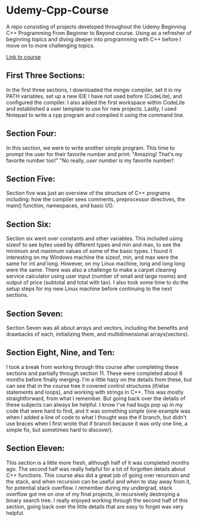 # Udemy-Cpp-Course
A repo consisting of projects developed throughout the Udemy Beginning C++ Programming From Beginner to Beyond course.
Using as a refresher of beginning topics and diving deeper into programming with C++ before I move on to more challenging topics.

[Link to course](https://www.udemy.com/share/101Wd4AEYdcVlSR3kH/)

## First Three Sections:

In the first three sections, I downloaded the mingw compiler, set it in my PATH variables, set up a new IDE I have not used before (CodeLite), and configured the compiler. I also added the first workspace within CodeLite and established a user template to use for new projects. Lastly, I used Notepad to write a cpp program and compiled it using the command line.

## Section Four:

In this section, we were to write another simple program. This time to prompt the user for their favorite number and print:
"Amazing! That's my favorite number too!"
"No really, *user number* is my favorite number!:

## Section Five:

Section five was just an overview of the structure of C++ programs including: how the compiler sees comments, preprocessor directives, the main() function, namespaces, and basic I/O.

## Section Six:

Section six went over constants and other variables. This included using sizeof to see bytes used by different types and min and max, to see the minimum and maximum values of some of the basic types. I found it interesting on my Windows machine the sizeof, min, and max were the same for int and long. However, on my Linux machine, long and long long were the same. There was also a challenge to make a carpet cleaning service calculator using user input (number of small and large rooms) and output of price (subtotal and total with tax). I also took some time to do the setup steps for my new Linux machine before continuing to the next sections.

## Section Seven:

Section Seven was all about arrays and vectors, including the benefits and drawbacks of each, initializing them, and multidimensional arrays(vectors).


## Section Eight, Nine, and Ten:

I took a break from working through this course after completing these sections and partially through section 11. These were completed about 6 months before finally merging. I'm a little hazy on the details from these, but can see that in the course tree it covered control structures (if/else statements and loops), and working with strings in C++. This was mostly straightforward, from what I remember. But going back over the details of these subjects can always be helpful. I know I've had bugs pop up in my code that were hard to find, and it was something simple (one example was when I added a line of code to what I thought was the if branch, but didn't use braces when I first wrote that if branch because it was only one line, a simple fix, but sometimes hard to discover).

## Section Eleven:

This section is a little more fresh, although half of it was completed months ago. The second half was really helpful for a lot of forgotten details about C++ functions. This course also did a great job of going over recursion and the stack, and when recursion can be useful and when to stay away from it, for potential stack overflow. I remember during my undergrad, stack overflow got me on one of my final projects, in recursively destroying a binary search tree. I really enjoyed working through the second half of this section, going back over the little details that are easy to forget was very helpful.
